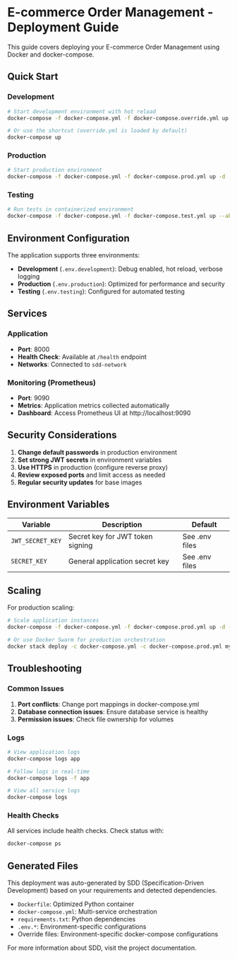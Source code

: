 # E-commerce Order Management - Deployment Guide

This guide covers deploying your E-commerce Order Management using Docker and docker-compose.

## Quick Start

### Development
```bash
# Start development environment with hot reload
docker-compose -f docker-compose.yml -f docker-compose.override.yml up

# Or use the shortcut (override.yml is loaded by default)
docker-compose up
```

### Production
```bash
# Start production environment
docker-compose -f docker-compose.yml -f docker-compose.prod.yml up -d
```

### Testing
```bash
# Run tests in containerized environment
docker-compose -f docker-compose.yml -f docker-compose.test.yml up --abort-on-container-exit
```

## Environment Configuration

The application supports three environments:

- **Development** (`.env.development`): Debug enabled, hot reload, verbose logging
- **Production** (`.env.production`): Optimized for performance and security
- **Testing** (`.env.testing`): Configured for automated testing

## Services

### Application
- **Port**: 8000
- **Health Check**: Available at `/health` endpoint
- **Networks**: Connected to `sdd-network`

### Monitoring (Prometheus)
- **Port**: 9090
- **Metrics**: Application metrics collected automatically
- **Dashboard**: Access Prometheus UI at http://localhost:9090

## Security Considerations

1. **Change default passwords** in production environment
2. **Set strong JWT secrets** in environment variables
3. **Use HTTPS** in production (configure reverse proxy)
4. **Review exposed ports** and limit access as needed
5. **Regular security updates** for base images

## Environment Variables

| Variable | Description | Default |
|----------|-------------|---------|
| `JWT_SECRET_KEY` | Secret key for JWT token signing | See .env files |
| `SECRET_KEY` | General application secret key | See .env files |

## Scaling

For production scaling:

```bash
# Scale application instances
docker-compose -f docker-compose.yml -f docker-compose.prod.yml up -d --scale app=3

# Or use Docker Swarm for production orchestration
docker stack deploy -c docker-compose.yml -c docker-compose.prod.yml myapp
```

## Troubleshooting

### Common Issues

1. **Port conflicts**: Change port mappings in docker-compose.yml
2. **Database connection issues**: Ensure database service is healthy
3. **Permission issues**: Check file ownership for volumes

### Logs

```bash
# View application logs
docker-compose logs app

# Follow logs in real-time
docker-compose logs -f app

# View all service logs
docker-compose logs
```

### Health Checks

All services include health checks. Check status with:

```bash
docker-compose ps
```

## Generated Files

This deployment was auto-generated by SDD (Specification-Driven Development) based on your requirements and detected dependencies.

- `Dockerfile`: Optimized Python container
- `docker-compose.yml`: Multi-service orchestration
- `requirements.txt`: Python dependencies
- `.env.*`: Environment-specific configurations
- Override files: Environment-specific docker-compose configurations

For more information about SDD, visit the project documentation.
